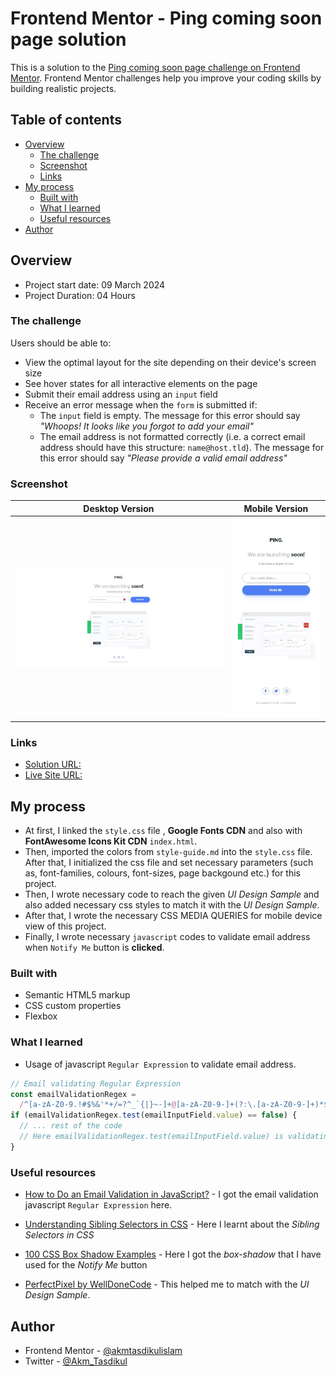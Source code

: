 # Frontend Mentor - Ping coming soon page solution

This is a solution to the [Ping coming soon page challenge on Frontend Mentor](https://www.frontendmentor.io/challenges/ping-single-column-coming-soon-page-5cadd051fec04111f7b848da). Frontend Mentor challenges help you improve your coding skills by building realistic projects.

## Table of contents

- [Overview](#overview)
  - [The challenge](#the-challenge)
  - [Screenshot](#screenshot)
  - [Links](#links)
- [My process](#my-process)
  - [Built with](#built-with)
  - [What I learned](#what-i-learned)
  - [Useful resources](#useful-resources)
- [Author](#author)

## Overview

- Project start date: 09 March 2024
- Project Duration: 04 Hours

### The challenge

Users should be able to:

- View the optimal layout for the site depending on their device's screen size
- See hover states for all interactive elements on the page
- Submit their email address using an `input` field
- Receive an error message when the `form` is submitted if:
  - The `input` field is empty. The message for this error should say _"Whoops! It looks like you forgot to add your email"_
  - The email address is not formatted correctly (i.e. a correct email address should have this structure: `name@host.tld`). The message for this error should say _"Please provide a valid email address"_

### Screenshot

| Desktop Version                         | Mobile Version                         |
| --------------------------------------- | -------------------------------------- |
| ![](./screenshots/desktop-version.jpeg) | ![](./screenshots/mobile-version.jpeg) |

### Links

- [Solution URL:](https://github.com/akmtasdikulislam/ping-coming-soon-page)
- [Live Site URL:](https://akmtasdikulislam.github.io/ping-coming-soon-page/)

## My process

- At first, I linked the `style.css` file , **Google Fonts CDN** and also with **FontAwesome Icons Kit CDN** `index.html`.
- Then, imported the colors from `style-guide.md` into the `style.css` file. After that, I initialized the css file and set necessary parameters (such as, font-families, colours, font-sizes, page backgound etc.) for this project.
- Then, I wrote necessary code to reach the given _UI Design Sample_ and also added necessary css styles to match it with the _UI Design Sample_.
- After that, I wrote the necessary CSS MEDIA QUERIES for mobile device view of this project.
- Finally, I wrote necessary `javascript` codes to validate email address when `Notify Me` button is **clicked**.

### Built with

- Semantic HTML5 markup
- CSS custom properties
- Flexbox

### What I learned

- Usage of javascript `Regular Expression` to validate email address.

```js
// Email validating Regular Expression
const emailValidationRegex =
  /^[a-zA-Z0-9.!#$%&'*+/=?^_`{|}~-]+@[a-zA-Z0-9-]+(?:\.[a-zA-Z0-9-]+)*$/;
if (emailValidationRegex.test(emailInputField.value) == false) {
  // ... rest of the code
  // Here emailValidationRegex.test(emailInputField.value) is validating by testing (matching) the input email address with the standard email address format (name@host.tld)
}
```

### Useful resources

- [How to Do an Email Validation in JavaScript?](https://www.simplilearn.com/tutorials/javascript-tutorial/email-validation-in-javascript) - I got the email validation javascript `Regular Expression` here.

- [Understanding Sibling Selectors in CSS](https://www.browserstack.com/guide/sibling-selectors-in-css) - Here I learnt about the _Sibling Selectors in CSS_

- [100 CSS Box Shadow Examples](https://htmlcssfreebies.com/css-box-shadow-examples/) - Here I got the _box-shadow_ that I have used for the _Notify Me_ button

- [PerfectPixel by WellDoneCode](https://www.welldonecode.com/) - This helped me to match with the _UI Design Sample_.

## Author

- Frontend Mentor - [@akmtasdikulislam](https://www.frontendmentor.io/profile/akmtasdikulislam)
- Twitter - [@Akm_Tasdikul](https://www.twitter.com/Akm_Tasdikul)
